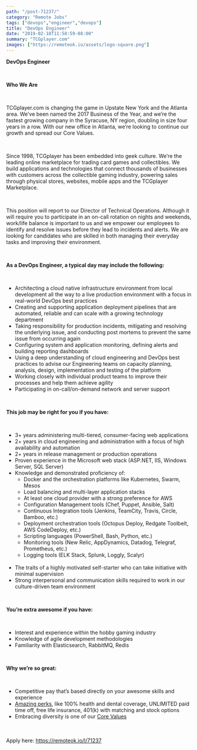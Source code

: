 ```yaml
---
path: "/post-71237/"
category: "Remote Jobs"
tags: ["devops","engineer","devops"]
title: "DevOps Engineer"
date: "2019-02-18T11:58:59-08:00"
summary: "TCGplayer.com"
images: ["https://remoteok.io/assets/logo-square.png"]
---
```


<p><strong><strong>DevOps Engineer</strong></strong></p><br /><p><strong><strong>Who We Are</strong></strong></p><br /><p>TCGplayer.com is changing the game in Upstate New York and the Atlanta area. We&rsquo;ve been named the 2017 Business of the Year, and we&rsquo;re the fastest growing company in the Syracuse, NY region, doubling in size four years in a row. With our new office in Atlanta, we&rsquo;re looking to continue our growth and spread our Core Values.</p><br /><p>Since 1998, TCGplayer has been embedded into geek culture. We&rsquo;re the leading online marketplace for trading card games and collectibles. We build applications and technologies that connect thousands of businesses with customers across the collectible gaming industry, powering sales through physical stores, websites, mobile apps and the TCGplayer Marketplace.</p><br /><p>This position will report to our Director of Technical Operations. Although it will require you to participate in an on-call rotation on nights and weekends, work/life balance is important to us and we empower our employees to identify and resolve issues before they lead to incidents and alerts. We are looking for candidates who are skilled in both managing their everyday tasks and improving their environment.</p><br /><p><strong><strong>As a DevOps Engineer, a typical day may include the following:</strong></strong></p><br /><ul><li>Architecting a cloud native infrastructure environment from local development all the way to a live production environment with a focus in real-world DevOps best practices &nbsp;</li><li>Creating and supporting application deployment pipelines that are automated, reliable and can scale with a growing technology department</li><li>Taking responsibility for production incidents, mitigating and resolving the underlying issue, and conducting post mortems to prevent the same issue from occurring again</li><li>Configuring system and application monitoring, defining alerts and building reporting dashboards</li><li>Using a deep understanding of cloud engineering and DevOps best practices to advise our Engineering teams on capacity planning, analysis, design, implementation and testing of the platform</li><li>Working closely with individual product teams to improve their processes and help them achieve agility</li><li>Participating in on-call/on-demand network and server support</li></ul><br /><p><strong><strong>This job may be right for you if you have:</strong></strong></p><br /><ul><li>3+ years administering multi-tiered, consumer-facing web applications</li><li>2+ years in cloud engineering and administration with a focus of high availability and automation</li><li>2+ years in release management or production operations</li><li>Proven experience in the Microsoft web stack (ASP.NET, IIS, Windows Server, SQL Server)</li><li>Knowledge and demonstrated proficiency of:<br /><ul><li>Docker and the orchestration platforms like Kubernetes, Swarm, Mesos</li><li>Load balancing and multi-layer application stacks</li><li>At least one cloud provider with a strong preference for AWS</li><li>Configuration Management tools (Chef, Puppet, Ansible, Salt)</li><li>Continuous Integration tools (Jenkins, TeamCity, Travis, Circle, Bamboo, etc.)</li><li>Deployment orchestration tools (Octopus Deploy, Redgate Toolbelt, AWS CodeDeploy, etc.)</li><li>Scripting languages (PowerShell, Bash, Python, etc.)</li><li>Monitoring tools (New Relic, AppDynamics, Datadog, Telegraf, Prometheus, etc.)</li><li>Logging tools (ELK Stack, Splunk, Loggly, Scalyr)</li></ul><br /></li><li>The traits of a highly motivated self-starter who can take initiative with minimal supervision</li><li>Strong interpersonal and communication skills required to work in our culture-driven team environment</li></ul><br /><p><strong><strong>You&rsquo;re extra awesome if you have:</strong></strong></p><br /><ul><li>Interest and experience within the hobby gaming industry</li><li>Knowledge of agile development methodologies</li><li>Familiarity with Elasticsearch, RabbitMQ, Redis</li></ul><br /><p><strong><strong>Why we&rsquo;re so great:</strong></strong></p><br /><ul><li>Competitive pay that&rsquo;s based directly on your awesome skills and experience</li><li><a href="http://careers.tcgplayer.com/perks-benefits/" rel="nofollow">Amazing perks</a>, like 100% health and dental coverage, UNLIMITED paid time off, free life insurance, 401(k) with matching and stock options</li><li>Embracing diversity is one of our&nbsp;<a href="http://careers.tcgplayer.com/core-values/" rel="nofollow">Core Values</a></li></ul>

<br/>
<br/>
Apply here: <A HREF="https://remoteok.io/l/71237">https://remoteok.io/l/71237</A>
